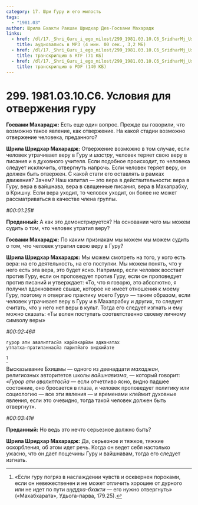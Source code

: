 ```yaml
---
category: 17. Шри Гуру и его милость
tags:
  - "1981.03"
author: Шрила Бхакти Ракшак Шридхар Дев-Госвами Махарадж
links:
  - href: /dl/17._Shri_Guru_i_ego_milost/299_1981.03.10.C6_SridharMj_Uslovija_dlja_otverzhenija_guru.mp3
    title: аудиозапись в MP3 (4 мин. 00 сек., 3,2 МБ)
  - href: /dl/17._Shri_Guru_i_ego_milost/299_1981.03.10.C6_SridharMj_Uslovija_dlja_otverzhenija_guru.rtf
    title: транскрипцию в RTF (71 КБ)
  - href: /dl/17._Shri_Guru_i_ego_milost/299_1981.03.10.C6_SridharMj_Uslovija_dlja_otverzhenija_guru.pdf
    title: транскрипцию в PDF (140 КБ)
---
```


# 299. 1981.03.10.C6. Условия для отвержения гуру

**Госвами Махарадж:** Есть еще один вопрос. Прежде вы говорили, что возможно такое явление, как отвержение. На какой стадии возможно отвержение человека, преданного?

**Шрила Шридхар Махарадж:** Отвержение возможно в том случае, если человек утрачивает веру в Гуру и *шастру*, человек теряет свою веру в писания и в духовного учителя. Если подобное происходит, то человека следует исключить, отвергнуть напрочь. Если человек теряет веру, он должен быть отвержен. С какой стати его оставлять в рамках движения? Зачем? Наш капитал — это вера в действительности: вера в Гуру, вера в вайшнава, вера в священные писания, вера в Махапрабху, в Кришну. Если вера уходит, то человек уходит, он более не может рассматриваться в качестве члена группы.

*#00:01:25#*

**Преданный:** А как это демонстрируется? На основании чего мы можем судить о том, что человек утратил веру?

**Госвами Махарадж:** По каким признакам мы можем мы можем судить о том, что человек утратил свою веру в Гуру?

**Шрила Шридхар Махарадж:** Мы можем смотреть на того, у кого есть вера: на его деятельность, на его поступки. Мы можем понять, что у него есть эта вера, это будет ясно. Например, если человек восстает против Гуру, если он проповедует против Гуру, если он проповедует против писаний и утверждает: «То, что я говорю, это абсолютно, я получил вдохновение свыше, которое не имеет отношения к моему Гуру, поэтому я отвергаю практику моего Гуру» — таким образом, если человек утрачивает веру в Гуру и в Махапрабху и других, то следует считать, что у него нет веры в культ. Тогда его следует изгнать и ему можно сказать: «Ты волен поступать соответственно своему личному символу веры»

*#00:02:46#*

    гурор апи авалиптасйа карйакарйам аджанатах
    утпатха-пратипаннасйа паритйаго видхийате
[^_ftn1]

Высказывание Бхишмы — одного из двенадцати *махаджан*, религиозных авторитетов школы *вайшнавизма*, — который говорит: «*Гурор апи авалиптасйа* — если отчетливо ясно, видно падшее состояние, оно бросается в глаза, и человек проповедует политику или социологию — все эти явления — и временами клеймит духовные явления, если это очевидно, тогда такой человек должен быть отвергнут».

*#00:03:41#*

**Преданный:** Но ведь это нечто серьезное должно быть?

**Шрила Шридхар Махарадж:** Да, серьезное и тяжкое, тяжкие оскорбления, об этом идет речь. Когда он ведет себя настолько ужасно, что он дает пощечины Гуру и вайшнавам, тогда его следует изгнать.



[^_ftn1]: «Если гуру погряз в наслаждении чувств и осквернен пороками, если он невежественен и не может отличить хорошее от дурного или не идет по пути *шуддха-бхакти* — его нужно отвергнуть» («Махабхарата», Удьога-парва, 179.25).

